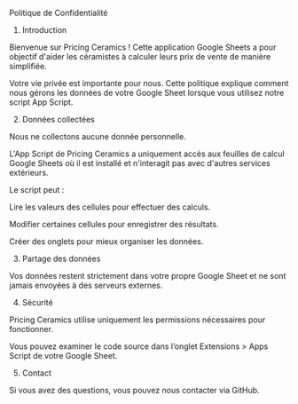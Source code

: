 Politique de Confidentialité

1. Introduction

Bienvenue sur Pricing Ceramics ! Cette application Google Sheets a pour objectif d'aider les céramistes à calculer leurs prix de vente de manière simplifiée.

Votre vie privée est importante pour nous. Cette politique explique comment nous gérons les données de votre Google Sheet lorsque vous utilisez notre script App Script.

2. Données collectées

Nous ne collectons aucune donnée personnelle.

L'App Script de Pricing Ceramics a uniquement accès aux feuilles de calcul Google Sheets où il est installé et n'interagit pas avec d'autres services extérieurs.

Le script peut :

Lire les valeurs des cellules pour effectuer des calculs.

Modifier certaines cellules pour enregistrer des résultats.

Créer des onglets pour mieux organiser les données.

3. Partage des données

Vos données restent strictement dans votre propre Google Sheet et ne sont jamais envoyées à des serveurs externes.

4. Sécurité

Pricing Ceramics utilise uniquement les permissions nécessaires pour fonctionner.

Vous pouvez examiner le code source dans l’onglet Extensions > Apps Script de votre Google Sheet.

5. Contact

Si vous avez des questions, vous pouvez nous contacter via GitHub.